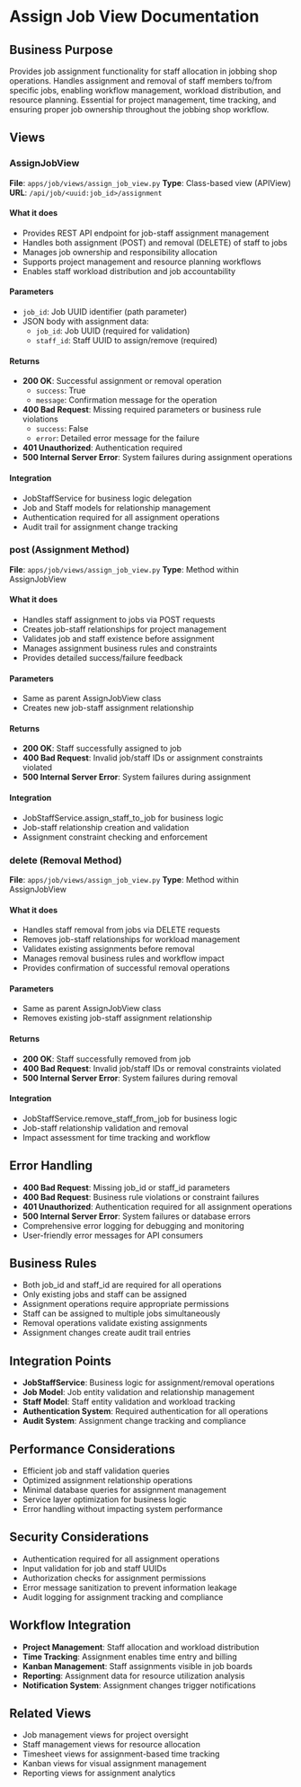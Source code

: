 # Assign Job View Documentation

## Business Purpose

Provides job assignment functionality for staff allocation in jobbing shop operations. Handles assignment and removal of staff members to/from specific jobs, enabling workflow management, workload distribution, and resource planning. Essential for project management, time tracking, and ensuring proper job ownership throughout the jobbing shop workflow.

## Views

### AssignJobView

**File**: `apps/job/views/assign_job_view.py`
**Type**: Class-based view (APIView)
**URL**: `/api/job/<uuid:job_id>/assignment`

#### What it does

- Provides REST API endpoint for job-staff assignment management
- Handles both assignment (POST) and removal (DELETE) of staff to jobs
- Manages job ownership and responsibility allocation
- Supports project management and resource planning workflows
- Enables staff workload distribution and job accountability

#### Parameters

- `job_id`: Job UUID identifier (path parameter)
- JSON body with assignment data:
  - `job_id`: Job UUID (required for validation)
  - `staff_id`: Staff UUID to assign/remove (required)

#### Returns

- **200 OK**: Successful assignment or removal operation
  - `success`: True
  - `message`: Confirmation message for the operation
- **400 Bad Request**: Missing required parameters or business rule violations
  - `success`: False
  - `error`: Detailed error message for the failure
- **401 Unauthorized**: Authentication required
- **500 Internal Server Error**: System failures during assignment operations

#### Integration

- JobStaffService for business logic delegation
- Job and Staff models for relationship management
- Authentication required for all assignment operations
- Audit trail for assignment change tracking

### post (Assignment Method)

**File**: `apps/job/views/assign_job_view.py`
**Type**: Method within AssignJobView

#### What it does

- Handles staff assignment to jobs via POST requests
- Creates job-staff relationships for project management
- Validates job and staff existence before assignment
- Manages assignment business rules and constraints
- Provides detailed success/failure feedback

#### Parameters

- Same as parent AssignJobView class
- Creates new job-staff assignment relationship

#### Returns

- **200 OK**: Staff successfully assigned to job
- **400 Bad Request**: Invalid job/staff IDs or assignment constraints violated
- **500 Internal Server Error**: System failures during assignment

#### Integration

- JobStaffService.assign_staff_to_job for business logic
- Job-staff relationship creation and validation
- Assignment constraint checking and enforcement

### delete (Removal Method)

**File**: `apps/job/views/assign_job_view.py`
**Type**: Method within AssignJobView

#### What it does

- Handles staff removal from jobs via DELETE requests
- Removes job-staff relationships for workload management
- Validates existing assignments before removal
- Manages removal business rules and workflow impact
- Provides confirmation of successful removal operations

#### Parameters

- Same as parent AssignJobView class
- Removes existing job-staff assignment relationship

#### Returns

- **200 OK**: Staff successfully removed from job
- **400 Bad Request**: Invalid job/staff IDs or removal constraints violated
- **500 Internal Server Error**: System failures during removal

#### Integration

- JobStaffService.remove_staff_from_job for business logic
- Job-staff relationship validation and removal
- Impact assessment for time tracking and workflow

## Error Handling

- **400 Bad Request**: Missing job_id or staff_id parameters
- **400 Bad Request**: Business rule violations or constraint failures
- **401 Unauthorized**: Authentication required for all assignment operations
- **500 Internal Server Error**: System failures or database errors
- Comprehensive error logging for debugging and monitoring
- User-friendly error messages for API consumers

## Business Rules

- Both job_id and staff_id are required for all operations
- Only existing jobs and staff can be assigned
- Assignment operations require appropriate permissions
- Staff can be assigned to multiple jobs simultaneously
- Removal operations validate existing assignments
- Assignment changes create audit trail entries

## Integration Points

- **JobStaffService**: Business logic for assignment/removal operations
- **Job Model**: Job entity validation and relationship management
- **Staff Model**: Staff entity validation and workload tracking
- **Authentication System**: Required authentication for all operations
- **Audit System**: Assignment change tracking and compliance

## Performance Considerations

- Efficient job and staff validation queries
- Optimized assignment relationship operations
- Minimal database queries for assignment management
- Service layer optimization for business logic
- Error handling without impacting system performance

## Security Considerations

- Authentication required for all assignment operations
- Input validation for job and staff UUIDs
- Authorization checks for assignment permissions
- Error message sanitization to prevent information leakage
- Audit logging for assignment tracking and compliance

## Workflow Integration

- **Project Management**: Staff allocation and workload distribution
- **Time Tracking**: Assignment enables time entry and billing
- **Kanban Management**: Staff assignments visible in job boards
- **Reporting**: Assignment data for resource utilization analysis
- **Notification System**: Assignment changes trigger notifications

## Related Views

- Job management views for project oversight
- Staff management views for resource allocation
- Timesheet views for assignment-based time tracking
- Kanban views for visual assignment management
- Reporting views for assignment analytics
